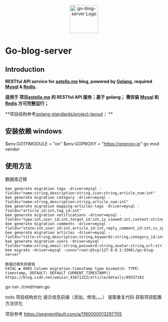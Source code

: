 <p align="center">
  <a href="https://Go-blog-server" target="blank">
    <img src="https://raw.githubusercontent.com/surmon-china/nodepress/master/logo.png" height="90" alt="go-blog-server Logo" />
  </a>
</p>

# Go-blog-server

## Introduction

**RESTful API service for [astella.me](https://astella.me) blog, powered by [Golang](https://github.com/golang/go), required [Mysql](https://www.mysql.com/cn/) & [Redis](https://redis.io/).** 

**适用于 项目[astella.me](https://astella.me) 的 RESTful API 服务；基于 golang；
需安装 [Mysql](https://www.mysql.com/cn/) 和 [Redis](https://redis.io/) 方可完整运行；**

**项目结构参考[golang-standards/project-layout](https://github.com/golang-standards/project-layout)； **

## 安装依赖 windows
$env:GO111MODULE = "on"
$env:GOPROXY = "https://goproxy.io"
go mod vendor
## 使用方法
数据库迁移
```
bee generate migration tags -driver=mysql -fields="name:string,description:string,icon:string,article_num:int"
bee generate migration category -driver=mysql -fields="name:string,description:string,article_num:int"
bee generate migration mapping-articles-tags -driver=mysql -fields="article_id:int,tag_id:int"
bee generate migration notifications -driver=mysql -fields="type:int,user_id:int,target_id:int,is_viewed:int,content:string,created_at:string"
bee generate migration comments -driver=mysql -fields="state:int,user_id:int,article_id:int,reply_comment_id:int,is_spam:int,content:string,created_at:string,likes_num:int"
bee generate migration articles -driver=mysql -fields="title:string,description:string,keywords:string,category_id:int,content:string,rendered_content:string,created_at:string,published_at:string,updated_at:string,type:int,reproduce_url:string,thumb:string,pvs_num:int,likes_num:int,comments_num:int"
bee generate migration users -driver=mysql -fields="name:string,email:string,password:string,avatar:string,url:string,role:enum,from:enum,created_at:date,update_at:date,mute:int"
bee migrate -driver=mysql -conn="root:@tcp(127.0.0.1:3306)/go-blog-server"

数据迁移失败报错
FATAL ▶ 0005 Column migration.timestamp type mismatch: TYPE: timestamp, DEFAULT: DEFAULT CURRENT_TIMESTAMP()
https://blog.csdn.net/weixin_43671322/article/details/89537182
``` 
 go run ./cmd/main.go

 todo
 项目结构优化
 提示信息前缀（添加，修改。。。）
 提取重复代码
 获取项目配置方法优化

 项目参考
 https://segmentfault.com/a/1190000013297705
